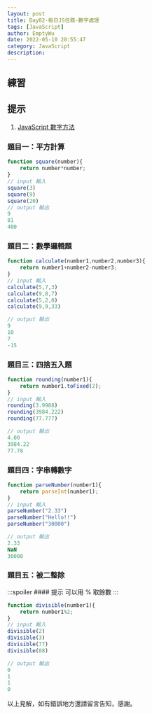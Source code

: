 ```yaml
---
layout: post
title: Day02-每日JS任務-數字處理
tags: [JavaScript]
author: EmptyWu
date: 2022-05-10 20:55:47
category: JavaScript
description:
---
```


## 練習

## 提示
1. [JavaScript 數字方法](https://www.w3school.com.cn/js/js_number_methods.asp)
<!--more-->
### 題目一：平方計算
```JavaScript
function square(number){
    return number*number;
}
// input 輸入
square(3)
square(9)
square(20)
// output 輸出
9
81
400
```
### 題目二：數學邏輯題
```JavaScript
function calculate(number1,number2,number3){
    return number1+number2-number3;
}
// input 輸入
calculate(5,7,3)
calculate(9,8,7)
calculate(5,2,0)
calculate(9,9,33)

// output 輸出
9
10
7
-15
```

### 題目三：四捨五入題
```JavaScript
function rounding(number1){
    return number1.toFixed(2);
}
// input 輸入
rounding(3.9988)
rounding(3984.222)
rounding(77.777)

// output 輸出
4.00
3984.22
77.78
```

### 題目四：字串轉數字

```JavaScript
function parseNumber(number1){
    return parseInt(number1);
}
// input 輸入
parseNumber("2.33")
parseNumber("Hello!!")
parseNumber("30000")

// output 輸出
2.33
NaN
30000
```

### 題目五：被二整除
:::spoiler  #### 提示
 可以用 % 取餘數
:::
```JavaScript
function divisible(number1){
    return number1%2;
}
// input 輸入
divisible(2)
divisible(3)
divisible(77)
divisible(88)

// output 輸出
0
1
1
0
```


以上見解，如有錯誤地方還請留言告知，感謝。